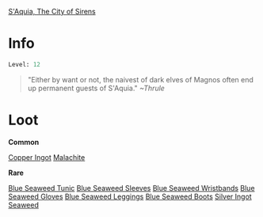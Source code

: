 <!-- TITLE: a S'Aquia thrall -->
[S'Aquia, The City of Sirens](saquia)

# Info

```perl
Level: 12
```
> "Either by want or not, the naivest of dark elves of Magnos often end up permanent guests of S'Aquia."
> *~Thrule*


# Loot

**Common**

[Copper Ingot](copper-ingot)
[Malachite](malachite)

**Rare**

[Blue Seaweed Tunic](blue-seaweed-tunic)
[Blue Seaweed Sleeves](blue-seaweed-sleeves)
[Blue Seaweed Wristbands](blue-seaweed-wristbands)
[Blue Seaweed Gloves](blue-seaweed-gloves)
[Blue Seaweed Leggings](blue-seaweed-leggings)
[Blue Seaweed Boots](blue-seaweed-boots)
[Silver Ingot](silver-ingot)
[Seaweed](seaweed)